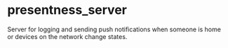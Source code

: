 # presentness_server
Server for logging and sending push notifications when someone is home or devices on the network change states.

